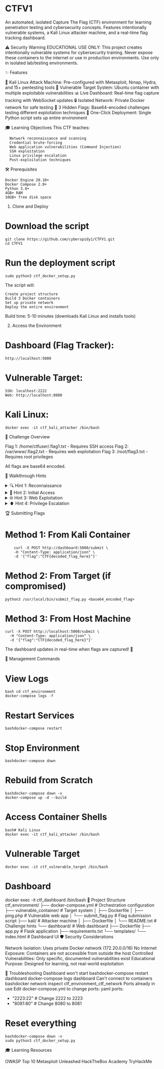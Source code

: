 # CTFV1
An automated, isolated Capture The Flag (CTF) environment for learning penetration testing and cybersecurity concepts. Features intentionally vulnerable systems, a Kali Linux attacker machine, and a real-time flag tracking dashboard.


⚠️ Security Warning
EDUCATIONAL USE ONLY: This project creates intentionally vulnerable systems for cybersecurity training. Never expose these containers to the internet or use in production environments. Use only in isolated lab/testing environments.


✨ Features

🐧 Kali Linux Attack Machine: Pre-configured with Metasploit, Nmap, Hydra, and 15+ pentesting tools
🎯 Vulnerable Target System: Ubuntu container with multiple exploitable vulnerabilities
📊 Live Dashboard: Real-time flag capture tracking with WebSocket updates
🔒 Isolated Network: Private Docker network for safe testing
🏁 3 Hidden Flags: Base64-encoded challenges testing different exploitation techniques
🚀 One-Click Deployment: Single Python script sets up entire environment

🎓 Learning Objectives
    This CTF teaches:

      Network reconnaissance and scanning
      Credential brute-forcing
      Web application vulnerabilities (Command Injection)
      SSH exploitation
      Linux privilege escalation
      Post-exploitation techniques

🛠️ Prerequisites

    Docker Engine 20.10+
    Docker Compose 2.0+
    Python 3.8+
    4GB+ RAM
    10GB+ free disk space

1. Clone and Deploy

# Download the script
    git clone https://github.com/cyberspidy1/CTFV1.git
    cd CTFV1

# Run the deployment script
    sudo python3 ctf_docker_setup.py


The script will:

    Create project structure
    Build 3 Docker containers
    Set up private network
    Deploy the entire environment

Build time: 5-10 minutes (downloads Kali Linux and installs tools)

2. Access the Environment

# Dashboard (Flag Tracker):
    http://localhost:5000

# Vulnerable Target:

    SSH: localhost:2222
    Web: http://localhost:8080

# Kali Linux:
    docker exec -it ctf_kali_attacker /bin/bash

🎯 Challenge Overview

Flag 1: /home/ctfuser/.flag1.txt - Requires SSH access
Flag 2: /var/www/.flag2.txt - Requires web exploitation
Flag 3: /root/flag3.txt - Requires root privileges

All flags are base64 encoded.

📖 Walkthrough Hints
<details>
<summary>🔍 Hint 1: Reconnaissance</summary>
Start by scanning the target:
bashnmap -sV -p- vulnerable_target
Look for open ports and running services.
</details>
<details>
<summary>🔑 Hint 2: Initial Access</summary>
Try common/weak credentials on SSH:
bashhydra -l ctfuser -P /usr/share/wordlists/rockyou.txt vulnerable_target ssh
Or guess common passwords manually.
</details>
<details>
<summary>🌐 Hint 3: Web Exploitation</summary>
The web application has a ping tool. Test for command injection:
http://vulnerable_target/ping.php?ip=127.0.0.1;ls
Try different payloads to read files.
</details>
<details>
<summary>⬆️ Hint 4: Privilege Escalation</summary>
Check sudo permissions:
bashsudo -l
The find command can be exploited for privilege escalation.
</details>


🏆 Submitting Flags
# Method 1: From Kali Container
        curl -X POST http://dashboard:5000/submit \
        -H "Content-Type: application/json" \
        -d '{"flag":"CTF{decoded_flag_here}"}'
# Method 2: From Target (if compromised)
    python3 /usr/local/bin/submit_flag.py <base64_encoded_flag>
#  Method 3: From Host Machine
    curl -X POST http://localhost:5000/submit \
      -H "Content-Type: application/json" \
      -d '{"flag":"CTF{decoded_flag_here}"}'

The dashboard updates in real-time when flags are captured! 🎉


🔧 Management Commands
# View Logs
    bash cd ctf_environment
    docker-compose logs -f
# Restart Services
    bashdocker-compose restart

# Stop Environment
    bashdocker-compose down
# Rebuild from Scratch
    bashdocker-compose down -v
    docker-compose up -d --build
# Access Container Shells
    bash# Kali Linux
    docker exec -it ctf_kali_attacker /bin/bash

# Vulnerable Target
    docker exec -it ctf_vulnerable_target /bin/bash

# Dashboard
docker exec -it ctf_dashboard /bin/bash
📁 Project Structure
ctf_environment/
├── docker-compose.yml          # Orchestration configuration
├── vulnerable_container/       # Target system
│   ├── Dockerfile
│   ├── ping.php               # Vulnerable web app
│   └── submit_flag.py         # Flag submission script
├── kali/                      # Attacker machine
│   ├── Dockerfile
│   └── README.txt             # Challenge hints
└── dashboard/                 # Web dashboard
    ├── Dockerfile
    ├── app.py                 # Flask application
    ├── requirements.txt
    └── templates/
        └── index.html         # Dashboard UI
🛡️ Security Considerations

Network Isolation: Uses private Docker network (172.20.0.0/16)
No Internet Exposure: Containers are not accessible from outside the host
Controlled Vulnerabilities: Only specific, documented vulnerabilities exist
Educational Purpose: Designed for learning, not real-world exploitation

🐛 Troubleshooting
Dashboard won't start
bashdocker-compose restart dashboard
docker-compose logs dashboard
Can't connect to containers
bashdocker network inspect ctf_environment_ctf_network
Ports already in use
Edit docker-compose.yml to change ports:
yaml ports:
  - "2223:22"  # Change 2222 to 2223
  - "8081:80"  # Change 8080 to 8081

# Reset everything
    bashdocker-compose down -v
    sudo python3 ctf_docker_setup.py

🎓 Learning Resources

OWASP Top 10
Metasploit Unleashed
HackTheBox Academy
TryHackMe
